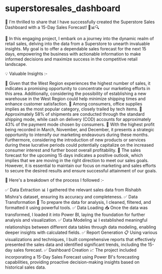 # superstoresales_dashboard
📢 I'm thrilled to share that I have successfully created the Superstore Sales Dashboard with a 15-Day Sales Forecast! 🎉📊🔍
 
📅 In this engaging project, I embark on a journey into the dynamic realm of retail sales, delving into the data from a Superstore to unearth invaluable insights. My goal is to offer a dependable sales forecast for the next 15 days, empowering the business with actionable information to make informed decisions and maximize success in the competitive retail landscape.

💡 Valuable Insights :-

🔹 Given that the West Region experiences the highest number of sales, it indicates a promising opportunity to concentrate our marketing efforts in this area. Additionally, considering the possibility of establishing a new warehouse in the West Region could help minimize shipping times and enhance customer satisfaction.
🔹 Among consumers, office supplies implies as the most popular category, closely trailed by tech items.
🔹 Approximately 58% of shipments are conducted through the standard shipping mode, while cash on delivery (COD) accounts for approximately 43% of the payment mode chosen by consumers.
🔹 With the highest profit being recorded in March, November, and December, it presents a strategic opportunity to intensify our marketing endeavours during these months. Furthermore, considering the introduction of new products or services during these lucrative periods could potentially capitalize on the increased consumer interest and further boost overall profitability.
🔹 The sales forecast for the upcoming 15 days indicates a positive outlook, which implies that we are moving in the right direction to meet our sales goals. However, it is essential to maintain our focus on marketing and sales efforts to secure the desired results and ensure successful attainment of our goals.
 
🔐 Here's a breakdown of the process I followed :-

✅ Data Extraction 📊
I gathered the relevant sales data from Rishabh Mishra's dataset, ensuring its accuracy and completeness.
✅ Data Transformation 🔄
To prepare the data for analysis, I cleaned, filtered, and formatted it using powerful tools.
✅ Data Loading 📥
Once the data was transformed, I loaded it into Power BI, laying the foundation for further analysis and visualization.
✅ Data Modeling 📊
I established meaningful relationships between different data tables through data modeling, enabling deeper insights with calculated fields.
✅ Report Generation 📋
Using various visualizations and techniques, I built comprehensive reports that effectively presented the sales data and identified significant trends, including the 15-day sales forecast.
✅ Dashboard Creation 📈
The project included incorporating a 15-Day Sales Forecast using Power BI's forecasting capabilities, providing proactive decision-making insights based on historical sales data.
